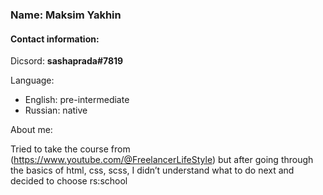 ### Name: Maksim Yakhin ###
#### Contact information: ####
Dicsord: **sashaprada#7819**

Language:
+ English: pre-intermediate
+ Russian: native

About me:

Tried to take the course from (https://www.youtube.com/@FreelancerLifeStyle)
but after going through the basics of html, css, scss, I didn’t understand what to do next and decided to choose rs:school
